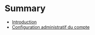 # Summary

* [Introduction](README.md)
* [Configuration administratif du compte](configuration_du_compte.md)

